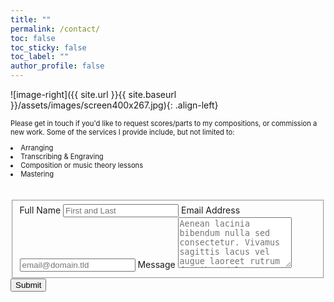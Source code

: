 ```yaml
---
title: ""
permalink: /contact/
toc: false
toc_sticky: false
toc_label: ""
author_profile: false
---
```

![image-right]({{ site.url }}{{ site.baseurl }}/assets/images/screen400x267.jpg){: .align-left}

<p style="font-size:80%;">Please get in touch if you'd like to request scores/parts to my compositions, or commission a new work. 
  Some of the services I provide include, but not limited to:</p>
  <li style="font-size:80%;">Arranging</li> 
  <li style="font-size:80%;">Transcribing & Engraving</li> 
  <li style="font-size:80%;">Composition or music theory lessons</li>
  <li style="font-size:80%;">Mastering</li>
<br>
<br>
<form id="fs-frm" name="simple-contact-form" accept-charset="utf-8" action="https://formspree.io/f/mknkeeng" method="post">
  <fieldset id="fs-frm-inputs">
    <label for="full-name">Full Name</label>
    <input type="text" name="name" id="full-name" placeholder="First and Last" required="">
    <label for="email-address">Email Address</label>
    <input type="email" name="_replyto" id="email-address" placeholder="email@domain.tld" required="">
    <label for="message">Message</label>
    <textarea rows="5" name="message" id="message" placeholder="Aenean lacinia bibendum nulla sed consectetur. Vivamus sagittis lacus vel augue laoreet rutrum faucibus dolor auctor. Donec ullamcorper nulla non metus auctor fringilla nullam quis risus." required=""></textarea>
    <input type="hidden" name="_subject" id="email-subject" value="Contact Form Submission">
  </fieldset>
  <input type="submit" value="Submit">
</form>
